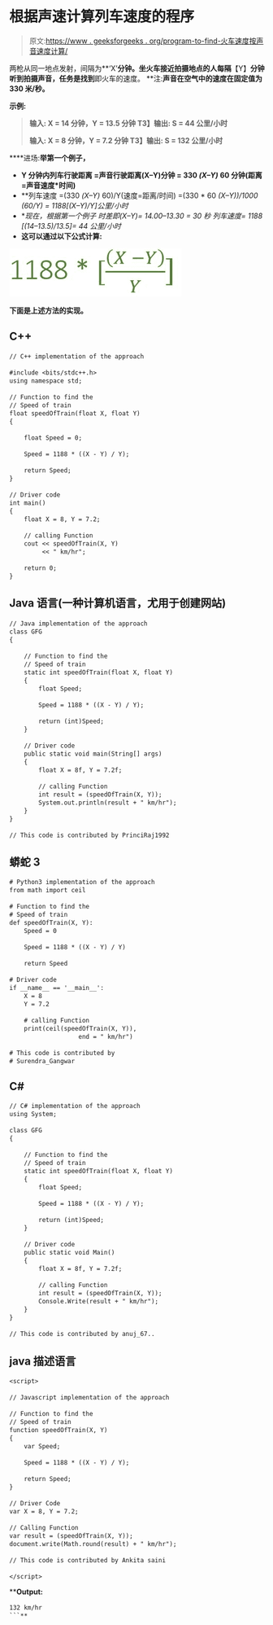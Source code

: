 # 根据声速计算列车速度的程序

> 原文:[https://www . geeksforgeeks . org/program-to-find-火车速度按声音速度计算/](https://www.geeksforgeeks.org/program-to-find-the-speed-of-train-as-per-speed-of-sound/)

两枪从同一地点发射，间隔为**‘X’**分钟。坐火车接近拍摄地点的人每隔**【Y】**分钟听到拍摄声音，任务是找到**即火车的速度。
**注:**声音在空气中的速度在固定值为 330 米/秒。**

****示例:****

> ****输入:** X = 14 分钟，Y = 13.5 分钟
> T3】输出: S = 44 公里/小时**
> 
> ****输入:** X = 8 分钟，Y = 7.2 分钟
> T3】输出: S = 132 公里/小时**

****进场:**举第一个例子，**

*   **Y 分钟内列车行驶距离
    =声音行驶距离(X–Y)分钟
    = 330 *(X–Y)* 60 分钟(距离=声音速度*时间)**
*   **列车速度
    =(330 *(X–Y)* 60)/Y(速度=距离/时间)
    =(330 * 60 *(X–Y))/1000 *(60/Y)
    = 1188[(X–Y)/Y]公里/小时**
*   **现在，根据第一个例子
    时差即(X–Y)= 14.00–13.30 = 30 秒
    列车速度= 1188 *[(14–13.5)/13.5]= 44 公里/小时**
*   **这可以通过以下公式计算:** 

**![](img/06d9ae3cb08bff9dc5e0f4579101b947.png)**

**下面是上述方法的实现。**

## **C++**

```
// C++ implementation of the approach

#include <bits/stdc++.h>
using namespace std;

// Function to find the
// Speed of train
float speedOfTrain(float X, float Y)
{

    float Speed = 0;

    Speed = 1188 * ((X - Y) / Y);

    return Speed;
}

// Driver code
int main()
{
    float X = 8, Y = 7.2;

    // calling Function
    cout << speedOfTrain(X, Y)
         << " km/hr";

    return 0;
}
```

## **Java 语言(一种计算机语言，尤用于创建网站)**

```
// Java implementation of the approach
class GFG
{

    // Function to find the
    // Speed of train
    static int speedOfTrain(float X, float Y)
    {
        float Speed;

        Speed = 1188 * ((X - Y) / Y);

        return (int)Speed;
    }

    // Driver code
    public static void main(String[] args)
    {
        float X = 8f, Y = 7.2f;

        // calling Function
        int result = (speedOfTrain(X, Y));
        System.out.println(result + " km/hr");
    }
}

// This code is contributed by PrinciRaj1992
```

## **蟒蛇 3**

```
# Python3 implementation of the approach
from math import ceil

# Function to find the
# Speed of train
def speedOfTrain(X, Y):
    Speed = 0

    Speed = 1188 * ((X - Y) / Y)

    return Speed

# Driver code
if __name__ == '__main__':
    X = 8
    Y = 7.2

    # calling Function
    print(ceil(speedOfTrain(X, Y)),
                   end = " km/hr")

# This code is contributed by
# Surendra_Gangwar
```

## **C#**

```
// C# implementation of the approach
using System;

class GFG
{

    // Function to find the
    // Speed of train
    static int speedOfTrain(float X, float Y)
    {
        float Speed;

        Speed = 1188 * ((X - Y) / Y);

        return (int)Speed;
    }

    // Driver code
    public static void Main()
    {
        float X = 8f, Y = 7.2f;

        // calling Function
        int result = (speedOfTrain(X, Y));
        Console.Write(result + " km/hr");
    }
}

// This code is contributed by anuj_67..
```

## **java 描述语言**

```
<script>

// Javascript implementation of the approach

// Function to find the
// Speed of train
function speedOfTrain(X, Y)
{
    var Speed;

    Speed = 1188 * ((X - Y) / Y);

    return Speed;
}

// Driver Code
var X = 8, Y = 7.2;

// Calling Function
var result = (speedOfTrain(X, Y));
document.write(Math.round(result) + " km/hr");

// This code is contributed by Ankita saini

</script>
```

****Output:** 

```
132 km/hr
```**